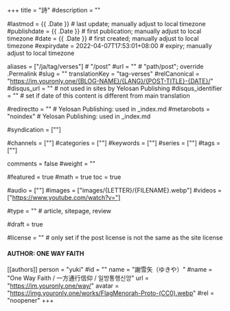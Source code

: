 +++
title = "詩"
#description = ""

#lastmod = {{ .Date }}                 # last update; manually adjust to local timezone
#publishdate = {{ .Date }}             # first publication; manually adjust to local timezone
#date = {{ .Date }}                    # first created; manually adjust to local timezone
#expirydate = 2022-04-07T17:53:01+08:00              # expiry; manually adjust to local timezone

aliases = ["/ja/tag/verses"]                                        # "/post"
#url = ""                                              # "path/post"; override .Permalink
#slug = ""
translationKey = "tag-verses"
#relCanonical = "https://im.youronly.one/{BLOG-NAME}/{LANG}/{POST-TITLE}-{DATE}/"
#disqus_url = ""                                       # not used in sites by Yelosan Publishing
#disqus_identifier = ""                                # set if date of this content is different from main translation

#redirectto = ""                                       # Yelosan Publishing: used in _index.md
#metarobots = "noindex"                                # Yelosan Publishing: used in _index.md

#syndication = [""]

#channels = [""]
#categories = [""]
#keywords = [""]
#series = [""]
#tags = [""]

comments = false
#weight = ""

#featured = true
#math = true
toc = true

#audio = [""]
#images = ["images/{LETTER}/{FILENAME}.webp"]
#videos = ["https://www.youtube.com/watch?v="]

#type = ""                                             # article, sitepage, review

#draft = true

#license = ""                                          # only set if the post license is not the same as the site license

#### AUTHOR: ONE WAY FAITH ####
[[authors]]
  person = "yuki"
  #id = ""
  name = "謝雪矢（ゆきや）"
  #name = "One Way Faith / 一方通行信仰 / 일방통행신앙"
  url = "https://im.youronly.one/way/"
  avatar = "https://img.youronly.one/works/FlagMenorah-Proto-(CC0).webp"
  #rel = "noopener"
+++
